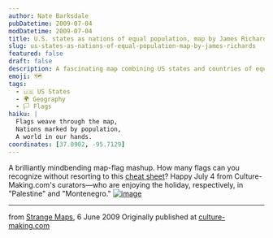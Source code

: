 ```yaml
---
author: Nate Barksdale
pubDatetime: 2009-07-04
modDatetime: 2009-07-04
title: U.S. states as nations of equal population, map by James Richards
slug: us-states-as-nations-of-equal-population-map-by-james-richards
featured: false
draft: false
description: A fascinating map combining US states and countries of equal population, perfect for a July 4 reflection from Culture-Making.com's curators.
emoji: 🗺️
tags:
  - 🇺🇸 US States
  - 🌍 Geography
  - 🏳️ Flags
haiku: |
  Flags weave through the map,  
  Nations marked by population,  
  A world in our hands.
coordinates: [37.0902, -95.7129]
---
```


A brilliantly mindbending map-flag mashup. How many flags can you recognize without resorting to this [cheat sheet](http://strangemaps.wordpress.com/2009/06/06/388-us-states-as-countries-of-equal-population/#comment-84411)? Happy July 4 from Culture-Making.com's curators—who are enjoying the holiday, respectively, in "Palestine" and "Montenegro." [![image](http://culture-making.com/media/usstates.jpg)](http://strangemaps.wordpress.com/2009/06/06/388-us-states-as-countries-of-equal-population/)

---

from [Strange Maps](http://strangemaps.wordpress.com/2009/06/06/388-us-states-as-countries-of-equal-population/), 6 June 2009 Originally published at [culture-making.com](http://www.culture-making.com)
